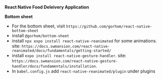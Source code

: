 **React Native Food Deleivery Application**

**Bottom sheet**

- For the bottom sheet, visit `https://github.com/gorhom/react-native-bottom-sheet`
- install `@gorhom/bottom-sheet`
- install `npx expo install react-native-reanimated` for some animations. site: `https://docs.swmansion.com/react-native-reanimated/docs/fundamentals/getting-started/`
- install `expo install react-native-gesture-handler`. site: `https://docs.swmansion.com/react-native-gesture-handler/docs/fundamentals/installation`.
- In `babel.config.js` add `react-native-reanimated/plugin` under plugins
